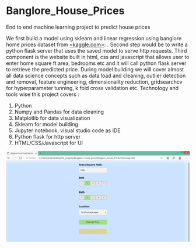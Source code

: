 # Banglore_House_Prices
End to end machine learning project  to predict house prices

We first build a model using sklearn and linear regression using banglore home prices dataset from  [&lt;kaggle.com&gt;](https://www.kaggle.com/amitabhajoy/bengaluru-house-price-data): . Second step would be to write a python flask server that uses the saved model to serve http requests. Third component is the website built in html, css and javascript that allows user to enter home square ft area, bedrooms etc and it will call python flask server to retrieve the predicted price. During model building we will cover almost all data science concepts such as data load and cleaning, outlier detection and removal, feature engineering, dimensionality reduction, gridsearchcv for hyperparameter tunning, k fold cross validation etc. Technology and tools wise this project covers :
1. Python
2. Numpy and Pandas for data cleaning
3. Matplotlib for data visualization
4. Sklearn for model building
5. Jupyter notebook, visual studio code as IDE
6. Python flask for http server
7. HTML/CSS/Javascript for UI

![image info](app.PNG)
